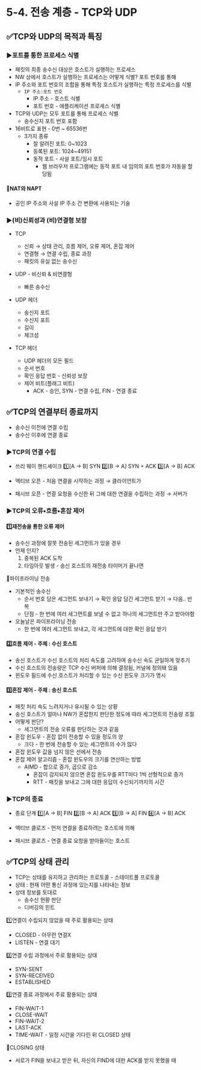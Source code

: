 # 5-4. 전송 계층 - TCP와 UDP
## ✅TCP와 UDP의 목적과 특징
### ▶️포트를 통한 프로세스 식별
- 패킷의 최종 송수신 대상은 호스트가 실행하는 프로세스
- NW 상에서 호스트가 실행하는 프로세스는 어떻게 식별? 포트 번호를 통해
- IP 주소와 포트 번호의 조합을 통해 특정 호스트가 실행하는 특정 프로세스를 식별
    - `IP 주소:포트 번호`
      - IP 주소 - 호스트 식별
      - 포트 번호 - 애플리케이션 프로세스 식별 
- TCP와 UDP는 모두 포트를 통해 프로세스 식별
  - 송수신지 포트 번호 포함
- 16비트로 표현 - 0번 ~ 65536번
  - 3가지 종류
    - 잘 알려진 포트: 0~1023
    - 등록된 포트: 1024~49151
    - 동적 포트 - 사설 포트/임시 포트
      - 웹 브라우저 프로그램에는 동적 포트 내 임의의 포트 번호가 자동을 할당됨

#### 🔷NAT와 NAPT
- 공인 IP 주소와 사설 IP 주소 간 변환에 사용되는 기술

### ▶️(비)신뢰성과 (비)연결형 보장
- TCP
  - 신뢰 → 상태 관리, 흐름 제어, 오류 제어, 혼잡 제어 
  - 연결형 → 연결 수립, 종료 과정
  - 패킷의 유실 없는 송수신
- UDP - 비신뢰 & 비연결형 
  - 빠른 송수신 
  

- UDP 헤더
  - 송신지 포트
  - 수신지 포트
  - 길이
  - 체크섬 
- TCP 헤더
  - UDP 헤더의 모든 필드 
  - 순서 번호
  - 확인 응답 번호 - 신뢰성 보장 
  - 제어 비트(플래그 비트)
    - ACK - 승인, SYN - 연결 수립, FIN - 연결 종료
    
## ✅TCP의 연결부터 종료까지
- 송수신 이전에 연결 수립 
- 송수신 이후에 연결 종료 

### ▶️TCP의 연결 수립 
- 쓰리 웨이 핸드셰이크
1️⃣[A → B] SYN 
2️⃣[B → A] SYN + ACK 
3️⃣[A → B] ACK 


- 액티브 오픈 - 처음 연결을 시작하는 과정 → 클라이언트가
- 패시브 오픈 - 연결 요청을 수신한 뒤 그에 대한 연결을 수립하는 과정 → 서버가

### ▶️TCP의 오류•흐름•혼잡 제어
#### 1️⃣재전송을 통한 오류 제어
- 송수신 과정에 잘못 전송된 세그먼트가 있을 경우
- 언제 인지?
  1. 중복된 ACK 도착
  2. 타임아웃 발생 - 송신 호스트의 재전송 타이머가 끝나면 


🔷파이프라이닝 전송
- 기본적인 송수신 
  - 순서 번호 담은 세그먼트 보내기 → 확인 응답 담긴 세그먼트 받기 → 다음.. 반복
  - 단점 - 한 번에 여러 세그먼트를 보낼 수 없고 하나의 세그먼트만 주고 받아야함
- 오늘날은 파이프라이닝 전송
  - 한 번에 여러 세그먼트 보내고, 각 세그먼트에 대한 확인 응답 받기 


#### 2️⃣흐름 제어 - 주체 : 수신 호스트
- 송신 호스트가 수신 호스트의 처리 속도를 고려하여 송수신 속도 균일하게 맞추기 
- 수신 호스트의 전송량은 TCP 수신 버퍼에 의해 결정됨, 커널에 정의돼 있음
- 윈도우 필드에 수신 호스트가 처리할 수 있는 수신 윈도우 크기가 명시

#### 3️⃣혼잡 제어 - 주체 : 송신 호스트 
- 패킷 처리 속도 느려지거나 유시될 수 있는 상황
- 송신 호스트가 얼마나 NW가 혼잡한지 판단한 정도에 따라 세그먼트의 전송량 조절 
- 어떻게 판단?
  - 세그먼트의 전송 오류를 판단하는 것과 같음 
- 혼잡 윈도우 - 혼잡 없이 전송할 수 있을 정도의 양
  - 크다 - 한 번에 전송할 수 있는 세그먼트의 수가 많다
- 혼잡 윈도우 값을 넘지 않은 선에서 전송 
- 혼잡 제어 알고리즘 - 혼잡 윈도우의 크기를 연산하는 방법
  - AIMD - 합으로 증가, 곱으로 감소
    - 혼잡이 감지되지 않으면 혼잡 윈도우를 RTT마다 1씩 선형적으로 증가
    - RTT - 패킷을 보내고 그에 대한 응답이 수신되기까지의 시간 

### ▶️TCP의 종료
- 종료 단계
1️⃣[A → B] FIN 
2️⃣[B → A] ACK 
3️⃣[B → A] FIN
4️⃣[A → B] ACK

- 액티브 클로즈 - 먼저 연결을 종료하려는 호스트에 의해
- 패시브 클로즈 - 연결 종료 요청을 받아들이는 호스트 

## ✅TCP의 상태 관리
- TCP는 상태를 유지하고 관리하는 프로토콜 - 스테이트풀 프로토콜
- 상태 : 현재 어떤 통신 과정에 있는지를 나타내는 정보 
- 상태 정보를 토대로
  - 송수신 현황 판단
  - 디버깅의 힌트 


1️⃣연결이 수립되지 않았을 때 주로 활용되는 상태
  - CLOSED - 아무런 연결X
  - LISTEN - 연결 대기

2️⃣연결 수립 과정에서 주로 활용되는 상태
  - SYN-SENT
  - SYN-RECEIVED
  - ESTABLISHED

3️⃣연결 종료 과정에서 주료 활용되는 상태 
  - FIN-WAIT-1
  - CLOSE-WAIT
  - FIN-WAIT-2
  - LAST-ACK
  - TIME-WAIT - 일정 시간을 기다린 뒤 CLOSED 상태


 🔷CLOSING 상태
 - 서로가 FIN을 보내고 받은 뒤, 자신의 FIND에 대한 ACK를 받지 못했을 때 
